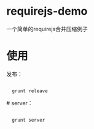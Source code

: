 # requirejs-demo
一个简单的requirejs合并压缩例子
# 使用
发布：
<p>
<code>
  grunt releave
</code>
</p>
# server：
<p>
<code>
  grunt server
</code>
</p>